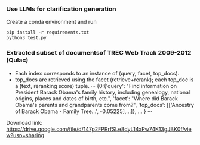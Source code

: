 ### Use LLMs for clarification generation
Create a conda environment and run
```
pip install -r requirements.txt
python3 test.py
```

### Extracted subset of documentsof TREC Web Track 2009-2012 (Qulac)
- Each index corresponds to an instance of (query, facet, top_docs).
- top_docs are retrieved using the facet (retrieve+rerank); each top_doc is a (text, reranking score) tuple. 
···
{0:{'query': "Find information on President Barack Obama's family history, including genealogy, national origins, places and dates of birth, etc.",
 'facet': "Where did Barack Obama's parents and grandparents come from?",
 'top_docs': [['Ancestry of Barack Obama - Family Tree...', -0.05225],...]},
 ...
}
···

Download link:
https://drive.google.com/file/d/147p2FPRrfSLe8dyL14xPw74K13gJBK0f/view?usp=sharing
